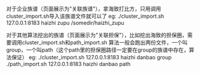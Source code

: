 对于企业族谱（页面展示为"关联族谱"），拿海致打比方，只用调用cluster_import.sh导入该族谱文件就可以了
eg: ./cluster_import.sh 127.0.0.1:8183 haizhi zupu /somedir/haizhi_zupu

对于其他算法挖出的族谱（页面展示为"关联担保"），比如挖出海致的担保圈，需要调用cluster_import.sh和path_import.sh
算法一般会跑出两份文件，一个叫group，一个叫path（这个path里的担保圈路径一定要在group的族谱中存在，算法保证）
eg: ./cluster_import.sh 127.0.0.1:8183 haizhi danbao group
    ./path_import.sh 127.0.0.1:8183 haizhi danbao path